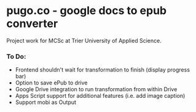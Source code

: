 pugo.co - google docs to epub converter
=============================

Project work for MCSc at Trier University of Applied Science.

### To Do:
- Frontend shouldn't wait for transformation to finish (display progress bar)
- Option to save ePub to drive
- Google Drive integration to run transformation from within Drive
- Apps Script support for additional features (i.e. add image caption)
- Support mobi as Output

